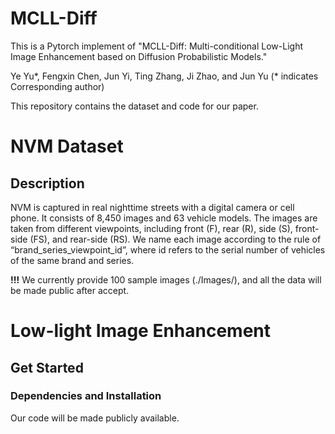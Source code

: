 # MCLL-Diff

This is a Pytorch implement of "MCLL-Diff: Multi-conditional Low-Light Image Enhancement based on Diffusion Probabilistic Models."

Ye Yu\*, Fengxin Chen, Jun Yi, Ting Zhang, Ji Zhao, and Jun Yu (* indicates Corresponding author)

This repository contains the dataset and code for our paper. 

# NVM Dataset

## Description

NVM is captured in real nighttime streets with a digital camera or cell phone. It consists of 8,450 images and 63 vehicle models. The images are taken from different viewpoints, including front (F), rear (R), side (S), front-side (FS), and rear-side (RS). We name each image according to the rule of “brand_series_viewpoint_id”, where id refers to the serial number of vehicles of the same brand and series.

**!!!** We currently provide 100 sample images (./Images/), and all the data will be made public after accept.

# Low-light Image Enhancement
## Get Started
### Dependencies and Installation

Our code will be made publicly available.
